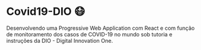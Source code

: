 # Covid19-DIO :mask:

Desenvolvendo uma Progressive Web Application com React e com função de monitoramento dos casos de COVID-19 no mundo sob tutoria e instruções da DIO - Digital Innovation One.
